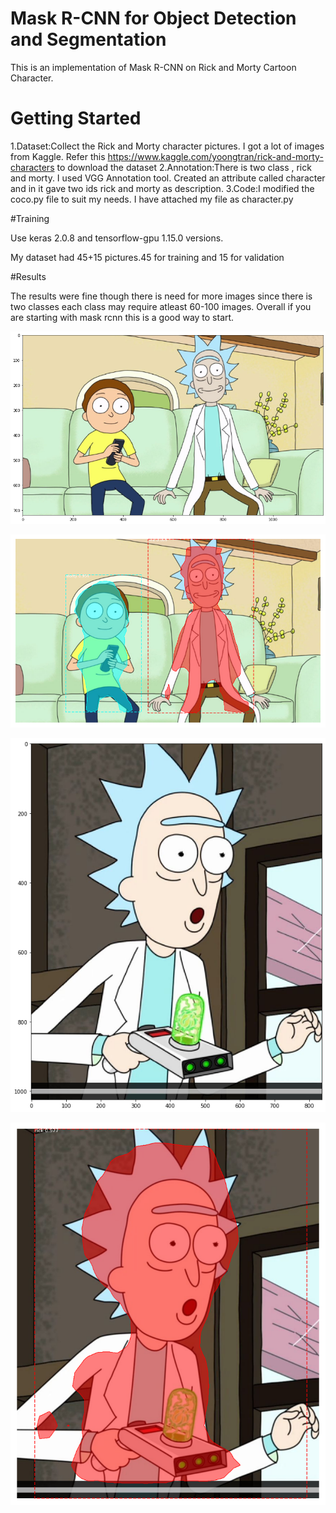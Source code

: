 # Mask R-CNN for Object Detection and Segmentation

This is an implementation of Mask R-CNN on Rick and Morty Cartoon Character.

# Getting Started
1.Dataset:Collect the Rick and Morty character pictures. I got a lot of images from Kaggle. Refer this https://www.kaggle.com/yoongtran/rick-and-morty-characters to download the dataset
2.Annotation:There is two class , rick and morty. I used VGG Annotation tool. Created an attribute called character and in it gave two ids rick and morty as description.
3.Code:I modified the coco.py file to suit my needs. I have attached my file as character.py

#Training 

Use keras 2.0.8 and tensorflow-gpu 1.15.0 versions.

My dataset had 45+15 pictures.45 for training and 15 for validation

#Results

The results were fine though there is need for more images since there is two classes each class may require atleast 60-100 images.
Overall if you are starting with mask rcnn this is a good way to start.



![](images/download.png)

![](images/download%20(1).png)

![](images/download%20(2).png)

![](images/download%20(3).png)
